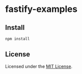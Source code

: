# fastify-examples

<!-- TODO: Add description of this project. -->

<!--
## Requirements

TODO: Add requirements for using this project.
-->

## Install

```bash
npm install
```

<!--
## Usage

TODO: Add usage instructions for this project.
-->

## License

Licensed under the [MIT License](LICENSE.md).
